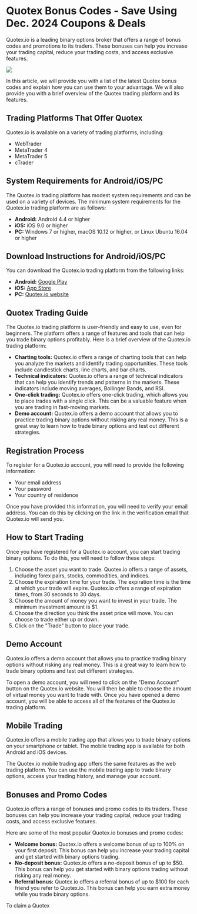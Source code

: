 # Quotex Bonus Codes - Save Using Dec. 2024 Coupons & Deals

Quotex.io is a leading binary options broker that offers a range of
bonus codes and promotions to its traders. These bonuses can help you
increase your trading capital, reduce your trading costs, and access
exclusive features.

[![](https://static.quotex.io/files/4_en/300_250.jpg)](https://traff.sbs/brokerqxlid)

In this article, we will provide you with a list of the latest Quotex
bonus codes and explain how you can use them to your advantage. We will
also provide you with a brief overview of the Quotex trading platform
and its features.

## Trading Platforms That Offer Quotex

Quotex.io is available on a variety of trading platforms, including:

-   WebTrader
-   MetaTrader 4
-   MetaTrader 5
-   cTrader

## System Requirements for Android/iOS/PC

The Quotex.io trading platform has modest system requirements and can be
used on a variety of devices. The minimum system requirements for the
Quotex.io trading platform are as follows:

-   **Android:** Android 4.4 or higher
-   **iOS:** iOS 9.0 or higher
-   **PC:** Windows 7 or higher, macOS 10.12 or higher, or Linux Ubuntu
    16.04 or higher

## Download Instructions for Android/iOS/PC

You can download the Quotex.io trading platform from the following
links:

-   **Android:** [Google
    Play](\%22https://play.google.com/store/apps/details?id=com.binary.quotex\%22)
-   **iOS:** [App
    Store](\%22https://apps.apple.com/app/id1535765021\%22)
-   **PC:** [Quotex.io
    website](\%22https://quotex.io/en/trading-platform\%22)

## Quotex Trading Guide

The Quotex.io trading platform is user-friendly and easy to use, even
for beginners. The platform offers a range of features and tools that
can help you trade binary options profitably. Here is a brief overview
of the Quotex.io trading platform:

-   **Charting tools:** Quotex.io offers a range of charting tools that
    can help you analyze the markets and identify trading opportunities.
    These tools include candlestick charts, line charts, and bar charts.
-   **Technical indicators:** Quotex.io offers a range of technical
    indicators that can help you identify trends and patterns in the
    markets. These indicators include moving averages, Bollinger Bands,
    and RSI.
-   **One-click trading:** Quotex.io offers one-click trading, which
    allows you to place trades with a single click. This can be a
    valuable feature when you are trading in fast-moving markets.
-   **Demo account:** Quotex.io offers a demo account that allows you to
    practice trading binary options without risking any real money. This
    is a great way to learn how to trade binary options and test out
    different strategies.

## Registration Process

To register for a Quotex.io account, you will need to provide the
following information:

-   Your email address
-   Your password
-   Your country of residence

Once you have provided this information, you will need to verify your
email address. You can do this by clicking on the link in the
verification email that Quotex.io will send you.

## How to Start Trading

Once you have registered for a Quotex.io account, you can start trading
binary options. To do this, you will need to follow these steps:

1.  Choose the asset you want to trade. Quotex.io offers a range of
    assets, including forex pairs, stocks, commodities, and indices.
2.  Choose the expiration time for your trade. The expiration time is
    the time at which your trade will expire. Quotex.io offers a range
    of expiration times, from 30 seconds to 30 days.
3.  Choose the amount of money you want to invest in your trade. The
    minimum investment amount is \$1.
4.  Choose the direction you think the asset price will move. You can
    choose to trade either up or down.
5.  Click on the "Trade" button to place your trade.

## Demo Account

Quotex.io offers a demo account that allows you to practice trading
binary options without risking any real money. This is a great way to
learn how to trade binary options and test out different strategies.

To open a demo account, you will need to click on the "Demo
Account" button on the Quotex.io website. You will then be able to
choose the amount of virtual money you want to trade with. Once you have
opened a demo account, you will be able to access all of the features of
the Quotex.io trading platform.

## Mobile Trading

Quotex.io offers a mobile trading app that allows you to trade binary
options on your smartphone or tablet. The mobile trading app is
available for both Android and iOS devices.

The Quotex.io mobile trading app offers the same features as the web
trading platform. You can use the mobile trading app to trade binary
options, access your trading history, and manage your account.

## Bonuses and Promo Codes

Quotex.io offers a range of bonuses and promo codes to its traders.
These bonuses can help you increase your trading capital, reduce your
trading costs, and access exclusive features.

Here are some of the most popular Quotex.io bonuses and promo codes:

-   **Welcome bonus:** Quotex.io offers a welcome bonus of up to 100% on
    your first deposit. This bonus can help you increase your trading
    capital and get started with binary options trading.
-   **No-deposit bonus:** Quotex.io offers a no-deposit bonus of up to
    \$50. This bonus can help you get started with binary options
    trading without risking any real money.
-   **Referral bonus:** Quotex.io offers a referral bonus of up to \$100
    for each friend you refer to Quotex.io. This bonus can help you earn
    extra money while you trade binary options.

To claim a Quotex

